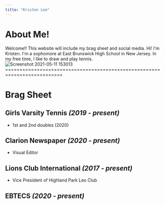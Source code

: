 ```yaml
---
title: "Kristen Lee"
---
```

# About Me!
Welcome!! This website will include my brag sheet and social media.
Hi! I'm Kristen. I'm a sophomore at East Brunswick High School in New Jersey. In my free time, I like to draw and play tennis.
![Screenshot 2021-05-11 153013](https://user-images.githubusercontent.com/84039666/117877482-9faf1700-b272-11eb-82d6-9241950f161b.png)
==========================================================================<br/>
# Brag Sheet
## Girls Varsity Tennis *(2019 - present)*<br/>
 - 1st and 2nd doubles (2020)<br/>
 
## Clarion Newspaper *(2020 - present)*<br/>
 - Visual Editor<br/>
 
## Lions Club International *(2017 - present)*<br/>
 - Vice President of Highland Park Leo Club<br/>
 
## EBTECS *(2020 - present)*<br/>
 
 
 
